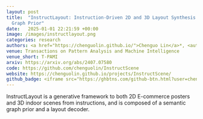 ```yaml
---
layout: post
title:  "InstructLayout: Instruction-Driven 2D and 3D Layout Synthesis with Semantic
  Graph Prior"
date:   2025-01-01 22:21:59 +00:00
image: /images/instructlayout.png
categories: research
authors: <a href="https://chenguolin.github.io/">Chenguo Lin</a>*, <author>Yuchen Lin</author>*, <a href="https://paulpanwang.github.io/">Panwang Pan</a>, <a href="https://scholar.google.com/citations?user=oPV20eMAAAAJ">Xuanyang Zhang</a>, <a href="http://www.muyadong.com/">Yadong Mu</a>
venue: Transactions on Pattern Analysis and Machine Intelligence
venue_short: T-PAMI
arxiv: https://arxiv.org/abs/2407.07580
code: https://github.com/chenguolin/InstructScene
website: https://chenguolin.github.io/projects/InstructScene/
github_badge: <iframe src="https://ghbtns.com/github-btn.html?user=chenguolin&repo=InstructScene&type=star&count=true" frameborder="0" scrolling="0" width="170" height="20" style="vertical-align:middle;"></iframe>
---
```

InstructLayout is a generative framework to both 2D E-commerce posters and 3D indoor scenes from instructions, and is composed of a semantic graph prior and a layout decoder.